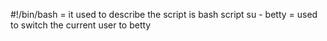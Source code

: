 #!/bin/bash = it used to describe the script is bash script
su - betty = used to switch the current user to betty

